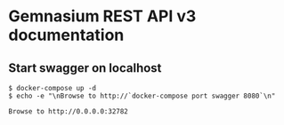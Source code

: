# Gemnasium REST API v3 documentation

## Start swagger on localhost

```
$ docker-compose up -d
$ echo -e "\nBrowse to http://`docker-compose port swagger 8080`\n"

Browse to http://0.0.0.0:32782

```
